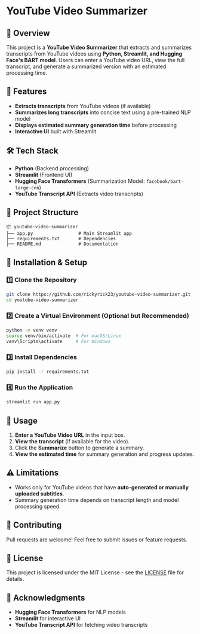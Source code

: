 # YouTube Video Summarizer

## 📌 Overview
This project is a **YouTube Video Summarizer** that extracts and summarizes transcripts from YouTube videos using **Python, Streamlit, and Hugging Face's BART model**. Users can enter a YouTube video URL, view the full transcript, and generate a summarized version with an estimated processing time.

## 🚀 Features
- **Extracts transcripts** from YouTube videos (if available)
- **Summarizes long transcripts** into concise text using a pre-trained NLP model
- **Displays estimated summary generation time** before processing
- **Interactive UI** built with Streamlit

## 🛠️ Tech Stack
- **Python** (Backend processing)
- **Streamlit** (Frontend UI)
- **Hugging Face Transformers** (Summarization Model: `facebook/bart-large-cnn`)
- **YouTube Transcript API** (Extracts video transcripts)

## 📂 Project Structure
```
📦 youtube-video-summarizer
├── app.py                 # Main Streamlit app
├── requirements.txt       # Dependencies
├── README.md              # Documentation
```

## 🔧 Installation & Setup

### 1️⃣ Clone the Repository
```sh
git clone https://github.com/rickyrick23/youtube-video-summarizer.git
cd youtube-video-summarizer
```

### 2️⃣ Create a Virtual Environment (Optional but Recommended)
```sh
python -m venv venv
source venv/bin/activate  # For macOS/Linux
venv\Scripts\activate     # For Windows
```

### 3️⃣ Install Dependencies
```sh
pip install -r requirements.txt
```

### 4️⃣ Run the Application
```sh
streamlit run app.py
```

## 📝 Usage
1. **Enter a YouTube Video URL** in the input box.
2. **View the transcript** (if available for the video).
3. Click the **Summarize** button to generate a summary.
4. **View the estimated time** for summary generation and progress updates.

## ⚠️ Limitations
- Works only for YouTube videos that have **auto-generated or manually uploaded subtitles**.
- Summary generation time depends on transcript length and model processing speed.

## 🤝 Contributing
Pull requests are welcome! Feel free to submit issues or feature requests.

## 📜 License
This project is licensed under the MIT License - see the [LICENSE](LICENSE) file for details.

## 🌟 Acknowledgments
- **Hugging Face Transformers** for NLP models
- **Streamlit** for interactive UI
- **YouTube Transcript API** for fetching video transcripts

